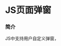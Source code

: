 # JS页面弹窗



### 简介

JS中支持用户自定义弹窗，<dialog/>组件作为容器组件，用户可以自定义弹窗的样式和布局。本示例完成了添加和删除联系人功能，在添加和删除时使用自定义弹窗来实现。

### 使用说明

1.点击**添加联系人**会弹出添加联系人弹窗，点击**确定**会添加该联系人，点击**取消**则取消添加。

2.在添加的联系人列表中，点击**删除**，会弹出确认弹窗，点击**删除**则会将此联系人从列表中删除，点击**取消**则取消删除操作。

### 约束与限制

1.本示例支持标准系统上运行。

2.本示例需要使用3.0.0.900及以上的DevEco Studio版本才可编译运行。
